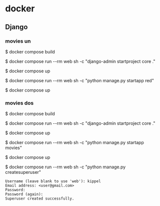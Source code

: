 # docker

## Django

### movies un


$ docker compose build

$ docker compose run --rm web sh -c "django-admin startproject core ."

$ docker compose up

$ docker compose run --rm web sh -c "python manage.py startapp red"

$ docker compose up

### movies dos

$ docker compose build

$ docker compose run --rm web sh -c "django-admin startproject core ."

$ docker compose up

$ docker compose run --rm web sh -c "python manage.py startapp movies"

$ docker compose up

$ docker compose run --rm web sh -c "python manage.py createsuperuser"

```
Username (leave blank to use 'web'): kippel
Email address: <user@gmail.com>
Password:
Password (again):
Superuser created successfully.
``` 
